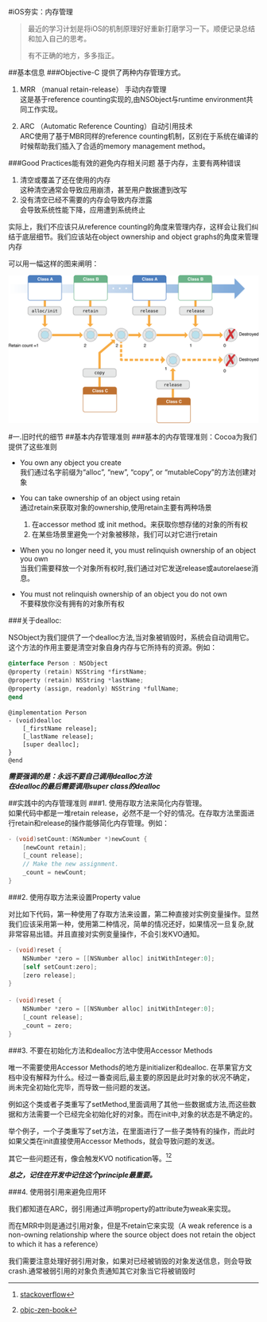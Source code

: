 #iOS夯实：内存管理

> 最近的学习计划是将iOS的机制原理好好重新打磨学习一下。顺便记录总结和加入自己的思考。
> 
> 有不正确的地方，多多指正。

##基本信息
###Objective-C 提供了两种内存管理方式。

1. MRR （manual retain-release） 手动内存管理  
	这是基于reference counting实现的,由NSObject与runtime environment共同工作实现。
	
2. ARC （Automatic Reference Counting）自动引用技术  
 	ARC使用了基于MBR同样的reference counting机制，区别在于系统在编译的时候帮助我们插入了合适的memory management method。
 	
###Good Practices能有效的避免内存相关问题
基于内存，主要有两种错误 
 
1. 清空或覆盖了还在使用的内存  
	这种清空通常会导致应用崩溃，甚至用户数据遭到改写  
2. 没有清空已经不需要的内存会导致内存泄露  
   会导致系统性能下降，应用遭到系统终止
 
实际上，我们不应该只从reference counting的角度来管理内存，这样会让我们纠结于底层细节。我们应该站在object ownership and object graphs的角度来管理内存

可以用一幅这样的图来阐明：

![](memory_management.png)

#一.旧时代的细节
##基本内存管理准则
###基本的内存管理准则：Cocoa为我们提供了这些准则

-  You own any object you create  
	我们通过名字前缀为“alloc”, “new”, “copy”, or “mutableCopy”的方法创建对象
	
- You can take ownership of an object using retain  
  通过retain来获取对象的ownership,使用retain主要有两种场景  
  1. 在accessor method 或 init method。来获取你想存储的对象的所有权
  2. 在某些场景里避免一个对象被移除，我们可以对它进行retain

- When you no longer need it, you must relinquish ownership of an object you own  
  当我们需要释放一个对象所有权时,我们通过对它发送release或autorelaese消息。
  
- You must not relinquish ownership of an object you do not own  
  不要释放你没有拥有的对象所有权
  
###关于dealloc:
 
 NSObject为我们提供了一个dealloc方法,当对象被销毁时，系统会自动调用它。这个方法的作用主要是清空对象自身内存与它所持有的资源。例如：
 
 ~~~objective-c
 @interface Person : NSObject
@property (retain) NSString *firstName;
@property (retain) NSString *lastName;
@property (assign, readonly) NSString *fullName;
@end
~~~
~~~
@implementation Person
- (void)dealloc
    [_firstName release];
    [_lastName release];
    [super dealloc];
}
@end
 ~~~
 
***需要强调的是：永远不要自己调用dealloc方法***  
***在dealloc的最后需要调用super class的dealloc***

##实践中的内存管理准则
###1. 使用存取方法来简化内存管理。  
	如果代码中都是一堆retain release，必然不是一个好的情况。在存取方法里面进行retain和release的操作能够简化内存管理。例如：
	
~~~objective-c
- (void)setCount:(NSNumber *)newCount {
    [newCount retain];
    [_count release];
    // Make the new assignment.
    _count = newCount;
}
~~~

###2. 使用存取方法来设置Property value

对比如下代码，第一种使用了存取方法来设置，第二种直接对实例变量操作。显然我们应该采用第一种，使用第二种情况，简单的情况还好，如果情况一旦复杂,就非常容易出错。并且直接对实例变量操作，不会引发KVO通知。

~~~objective-c
- (void)reset {
    NSNumber *zero = [[NSNumber alloc] initWithInteger:0];
    [self setCount:zero];
    [zero release];
}

- (void)reset {
    NSNumber *zero = [[NSNumber alloc] initWithInteger:0];
    [_count release];
    _count = zero;
}
~~~

###3. 不要在初始化方法和dealloc方法中使用Accessor Methods

  唯一不需要使用Accessor Methods的地方是initializer和dealloc.
  在苹果官方文档中没有解释为什么。经过一番查阅后,最主要的原因是此时对象的状况不确定，尚未完全初始化完毕，而导致一些问题的发送。
  
  例如这个类或者子类重写了setMethod,里面调用了其他一些数据或方法,而这些数据和方法需要一个已经完全初始化好的对象。而在init中,对象的状态是不确定的。
  
  举个例子，一个子类重写了set方法，在里面进行了一些子类特有的操作，而此时如果父类在init直接使用Accessor Methods，就会导致问题的发送。
  
  其它一些问题还有，像会触发KVO notification等。[^1][^2]
  
  ***总之，记住在开发中记住这个principle最重要。***
  
[^1]: [stackoverflow](http://stackoverflow.com/questions/8056188/should-i-refer-to-self-property-in-the-init-method-with-arc/8056260#8056260)
[^2]: [objc-zen-book](https://github.com/objc-zen/objc-zen-book)

###4. 使用弱引用来避免应用环

我们都知道在ARC，弱引用通过声明property的attribute为weak来实现。

而在MRR中则是通过引用对象，但是不retain它来实现（A weak reference is a non-owning relationship where the source object does not retain the object to which it has a reference）

我们需要注意处理好弱引用对象，如果对已经被销毁的对象发送信息，则会导致crash.通常被弱引用的对象负责通知其它对象当它将被销毁时
